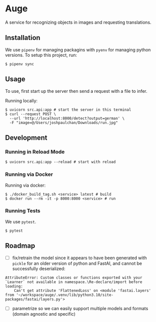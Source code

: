 # Auge

A service for recognizing objects in images and requesting translations.

## Installation

We use `pipenv` for managing packagins with `pyenv` for managing python versions. To setup this project, run:

```shell
$ pipenv sync
```

## Usage

To use, first start up the server then send a request with a file to infer.

Running locally:

```shell
$ uvicorn src.api:app # start the server in this terminal
$ curl --request POST \
  --url 'http://localhost:8000/detect?output=german' \
  -F "image=@/Users/joshpaulchan/Downloads/run.jpg"
```

## Development

### Running in Reload Mode

```shell
$ uvicorn src.api:app --reload # start with reload
```

### Running via Docker

Running via docker:

```shell
$ ./docker_build_tag.sh <service> latest # build
$ docker run --rm -it -p 8000:8000 <service> # run
```

### Running Tests

We use `pytest`.

```shell
$ pytest
```


## Roadmap

- [ ] fix/retrain the model since it appears to have been generated with `pickle` for an older version of python and FastAI, and cannot be successfully deserialized:

```
AttributeError: Custom classes or functions exported with your `Learner` not available in namespace.\Re-declare/import before loading:
	Can't get attribute 'FlattenedLoss' on <module 'fastai.layers' from '~/workspace/auge/.venv/lib/python3.10/site-packages/fastai/layers.py'>
```

- [ ]  parametrize so we can easily support multiple models and formats (domain agnostic and specific)